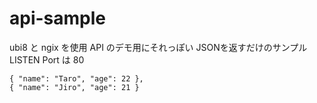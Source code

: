 # api-sample

ubi8 と ngix を使用
API のデモ用にそれっぽい JSONを返すだけのサンプル
LISTEN Port は 80


```
{ "name": "Taro", "age": 22 },
{ "name": "Jiro", "age": 21 }
```
